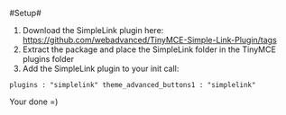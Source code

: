 #Setup#

1. Download the SimpleLink plugin here: https://github.com/webadvanced/TinyMCE-Simple-Link-Plugin/tags
2. Extract the package and place the SimpleLink folder in the TinyMCE plugins folder
3. Add the SimpleLink plugin to your init call:

`plugins : "simplelink"
theme_advanced_buttons1 : "simplelink"`
	
Your done =)